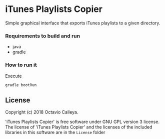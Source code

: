 # iTunes Playlists Copier
Simple graphical interface that exports iTunes playlists to a given directory.

### Requirements to build and run
* java 
* gradle

### How to run it

Execute
```
gradle bootRun
```

## License
Copyright (c) 2018 Octavio Calleya.

'iTunes Playlists Copier' is free software under GNU GPL version 3 license. The license of 'iTunes Playlists Copier' and the licenses of the included libraries in this software are in the `License` folder